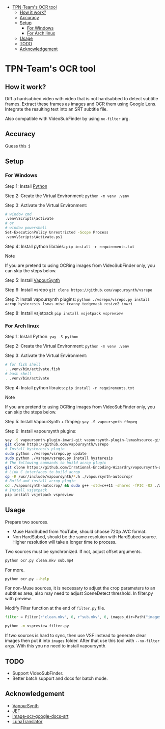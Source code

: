 <!--toc:start-->

- [TPN-Team's OCR tool](#tpn-teams-ocr-tool)
  - [How it work?](#how-it-work)
  - [Accuracy](#accuracy)
  - [Setup](#setup)
    - [For Windows](#for-windows)
    - [For Arch linux](#for-arch-linux)
  - [Usage](#usage)
  - [TODO](#todo)
  - [Acknowledgement](#acknowledgement)
  <!--toc:end-->

# TPN-Team's OCR tool

## How it work?

Diff a hardsubbed video with video that is not hardsubbed to detect subtitle frames.
Extract these frames as images and OCR them using Google Lens.
Integrate the resulting text into an SRT subtitle file.

Also compatible with VideoSubFinder by using `no-filter` arg.

## Accuracy

Guess this :)

## Setup

### For Windows

Step 1: Install [Python](https://www.python.org/downloads/)

Step 2: Create the Virtual Environment: `python -m venv .venv`

Step 3: Activate the Virtual Environment:

```bash
# window cmd
.venv\Scripts\activate
# or
# window powershell
Set-ExecutionPolicy Unrestricted -Scope Process
.venv\Scripts\Activate.ps1
```

Step 4: Install python libraies:
`pip install -r requirements.txt`

> [!NOTE]  
> If you are pretend to using OCRing images from VideoSubFinder only, you can skip the steps below.

Step 5: Install [VapourSynth](https://github.com/vapoursynth/vapoursynth/releases)

Step 6: Install vsrepo
`git clone https://github.com/vapoursynth/vsrepo`

Step 7: Install vapoursynth plugins:
`python ./vsrepo/vsrepo.py install acrop hysteresis lsmas misc tcanny tedgemask resize2 imwri`

Step 8: Install vsjetpack
`pip install vsjetpack vspreview`

### For Arch linux

Step 1: Install Python: `yay -S python`

Step 2: Create the Virtual Environment: `python -m venv .venv`

Step 3: Activate the Virtual Environment:

```bash
# for fish shell
. .venv/bin/activate.fish
# bash shell
. .venv/bin/activate
```

Step 4: Install python libraies: `pip install -r requirements.txt`

> [!NOTE]  
> If you are pretend to using OCRing images from VideoSubFinder only, you can skip the steps below.

Step 5: Install VapourSynth + ffmpeg: `yay -S vapoursynth ffmpeg`

Step 6: Install vapoursynth plugins:

```bash
yay -S vapoursynth-plugin-imwri-git vapoursynth-plugin-lsmashsource-git vapoursynth-plugin-misc-git vapoursynth-plugin-resize2-git vapoursynth-plugin-tcanny-git vapoursynth-plugin-tedgemask-git
git clone https://github.com/vapoursynth/vsrepo
# Install hysteresis plugin
sudo python ./vsrepo/vsrepo.py update
sudo python ./vsrepo/vsrepo.py install hysteresis
# The following commands to build acrop plugin
git clone https://github.com/Irrational-Encoding-Wizardry/vapoursynth-autocrop
# Link C interfaces to build acrop
cp -R /usr/include/vapoursynth/*.h ./vapoursynth-autocrop/
# Build and install acrop plugin
cd ./vapoursynth-autocrop/ && sudo g++ -std=c++11 -shared -fPIC -O2 ./autocrop.cpp -o /usr/lib/vapoursynth/libautocrop.so && cd ..
# Install vsjetpack
pip install vsjetpack vspreview
```

## Usage

Prepare two sources.

- Muse HardSubed from YouTube, should choose 720p AVC format.
- Non HardSubed, should be the same resoluion with HardSubed source. Higher
  resolution will take a longer time to process.

Two sources must be synchronized. If not, adjust offset arguments.

```sh
python ocr.py clean.mkv sub.mp4
```

For more.

```sh
python ocr.py --help
```

For non-Muse sources, it is necessary to adjust the crop parameters to an
subtitles area, also may need to adjust SceneDetect threshold. In filter.py with preview.

Modify Filter function at the end of `filter.py` file.
```python
filter = Filter(r"clean.mkv", 0, r"sub.mkv", 0, images_dir=Path("images"))
```
```sh
python -m vspreview filter.py
```

If two sources is hard to sync, then use VSF instead to generate clear images
then put it into `images` folder. After that use this tool with `--no-filter` args. 
With this you no need to install vapoursynth.

## TODO

- Support VideoSubFinder.
- Better batch support and docs for batch mode.

## Acknowledgement

- [VapourSynth](https://www.vapoursynth.com/doc/index.html)
- [JET](https://github.com/Jaded-Encoding-Thaumaturgy)
- [image-ocr-google-docs-srt](https://github.com/Abu3safeer/image-ocr-google-docs-srt)
- [LunaTranslator](https://github.com/HIllya51/LunaTranslator/blob/main/src/LunaTranslator/ocrengines/googlelens.py)

